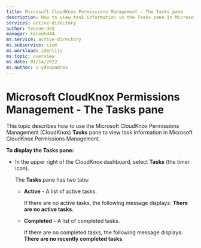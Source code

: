 ```yaml
---
title: Microsoft CloudKnox Permissions Management - The Tasks pane 
description: How to view task information in the Tasks pane in Microsoft CloudKnox Permissions Management.
services: active-directory
author: Yvonne-deQ
manager: karenh444
ms.service: active-directory
ms.subservice: ciem
ms.workload: identity
ms.topic: overview
ms.date: 01/14/2022
ms.author: v-ydequadros
---
```


# Microsoft CloudKnox Permissions Management - The Tasks pane

This topic describes how to use the Microsoft CloudKnox Permissions Management (CloudKnox) **Tasks** pane to view task information in Microsoft CloudKnox Permissions Management.

**To display the Tasks pane:**

- In the upper right of the CloudKnox dashboard, select **Tasks** (the timer icon).

    The **Tasks** pane has two tabs:
    - **Active** - A list of active tasks.

         If there are no active tasks, the following message displays: **There are no active tasks**.
    - **Completed** - A list of completed tasks.

         If there are no completed tasks, the following message displays: **There are no recently completed tasks**.




<!---## Next steps--->


